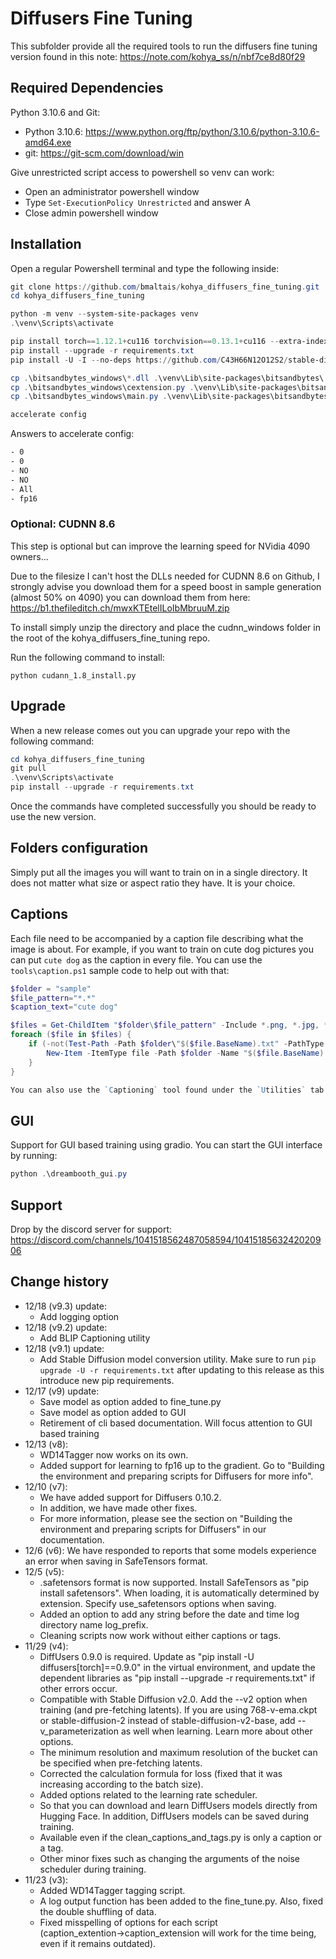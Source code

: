 # Diffusers Fine Tuning

This subfolder provide all the required tools  to run the diffusers fine tuning version found in this note: https://note.com/kohya_ss/n/nbf7ce8d80f29

## Required Dependencies

Python 3.10.6 and Git:

- Python 3.10.6: https://www.python.org/ftp/python/3.10.6/python-3.10.6-amd64.exe
- git: https://git-scm.com/download/win

Give unrestricted script access to powershell so venv can work:

- Open an administrator powershell window
- Type `Set-ExecutionPolicy Unrestricted` and answer A
- Close admin powershell window

## Installation

Open a regular Powershell terminal and type the following inside:

```powershell
git clone https://github.com/bmaltais/kohya_diffusers_fine_tuning.git
cd kohya_diffusers_fine_tuning

python -m venv --system-site-packages venv
.\venv\Scripts\activate

pip install torch==1.12.1+cu116 torchvision==0.13.1+cu116 --extra-index-url https://download.pytorch.org/whl/cu116
pip install --upgrade -r requirements.txt
pip install -U -I --no-deps https://github.com/C43H66N12O12S2/stable-diffusion-webui/releases/download/f/xformers-0.0.14.dev0-cp310-cp310-win_amd64.whl

cp .\bitsandbytes_windows\*.dll .\venv\Lib\site-packages\bitsandbytes\
cp .\bitsandbytes_windows\cextension.py .\venv\Lib\site-packages\bitsandbytes\cextension.py
cp .\bitsandbytes_windows\main.py .\venv\Lib\site-packages\bitsandbytes\cuda_setup\main.py

accelerate config

```

Answers to accelerate config:

```txt
- 0
- 0
- NO
- NO
- All
- fp16
```

### Optional: CUDNN 8.6

This step is optional but can improve the learning speed for NVidia 4090 owners...

Due to the filesize I can't host the DLLs needed for CUDNN 8.6 on Github, I strongly advise you download them for a speed boost in sample generation (almost 50% on 4090) you can download them from here: https://b1.thefileditch.ch/mwxKTEtelILoIbMbruuM.zip

To install simply unzip the directory and place the cudnn_windows folder in the root of the kohya_diffusers_fine_tuning repo.

Run the following command to install:

```
python cudann_1.8_install.py
```

## Upgrade

When a new release comes out you can upgrade your repo with the following command:

```powershell
cd kohya_diffusers_fine_tuning
git pull
.\venv\Scripts\activate
pip install --upgrade -r requirements.txt
```

Once the commands have completed successfully you should be ready to use the new version.

## Folders configuration

Simply put all the images you will want to train on in a single directory. It does not matter what size or aspect ratio they have. It is your choice.

## Captions

Each file need to be accompanied by a caption file describing what the image is about. For example, if you want to train on cute dog pictures you can put `cute dog` as the caption in every file. You can use the `tools\caption.ps1` sample code to help out with that:

```powershell
$folder = "sample"
$file_pattern="*.*"
$caption_text="cute dog"

$files = Get-ChildItem "$folder\$file_pattern" -Include *.png, *.jpg, *.webp -File
foreach ($file in $files) {
    if (-not(Test-Path -Path $folder\"$($file.BaseName).txt" -PathType Leaf)) {
        New-Item -ItemType file -Path $folder -Name "$($file.BaseName).txt" -Value $caption_text
    }
}

You can also use the `Captioning` tool found under the `Utilities` tab in the GUI.
```

## GUI

Support for GUI based training using gradio. You can start the GUI interface by running:

```powershell
python .\dreambooth_gui.py
```

## Support

Drop by the discord server for support: https://discord.com/channels/1041518562487058594/1041518563242020906

## Change history

* 12/18 (v9.3) update:
    - Add logging option
* 12/18 (v9.2) update:
    - Add BLIP Captioning utility
* 12/18 (v9.1) update:
    - Add Stable Diffusion model conversion utility. Make sure to run `pip upgrade -U -r requirements.txt` after updating to this release as this introduce new pip requirements.
* 12/17 (v9) update:
    - Save model as option added to fine_tune.py
    - Save model as option added to GUI
    - Retirement of cli based documentation. Will focus attention to GUI based training
* 12/13 (v8):
    - WD14Tagger now works on its own.
    - Added support for learning to fp16 up to the gradient. Go to "Building the environment and preparing scripts for Diffusers for more info".
* 12/10 (v7):
    - We have added support for Diffusers 0.10.2.
    - In addition, we have made other fixes.
    - For more information, please see the section on "Building the environment and preparing scripts for Diffusers" in our documentation.
* 12/6 (v6): We have responded to reports that some models experience an error when saving in SafeTensors format.
* 12/5 (v5):
    - .safetensors format is now supported. Install SafeTensors as "pip install safetensors". When loading, it is automatically determined by extension. Specify use_safetensors options when saving.
    - Added an option to add any string before the date and time log directory name log_prefix.
    - Cleaning scripts now work without either captions or tags.
* 11/29 (v4):
    - DiffUsers 0.9.0 is required. Update as "pip install -U diffusers[torch]==0.9.0" in the virtual environment, and update the dependent libraries as "pip install --upgrade -r requirements.txt" if other errors occur.
    - Compatible with Stable Diffusion v2.0. Add the --v2 option when training (and pre-fetching latents). If you are using 768-v-ema.ckpt or stable-diffusion-2 instead of stable-diffusion-v2-base, add --v_parameterization as well when learning. Learn more about other options.
    - The minimum resolution and maximum resolution of the bucket can be specified when pre-fetching latents.
    - Corrected the calculation formula for loss (fixed that it was increasing according to the batch size).
    - Added options related to the learning rate scheduler.
    - So that you can download and learn DiffUsers models directly from Hugging Face. In addition, DiffUsers models can be saved during training.
    - Available even if the clean_captions_and_tags.py is only a caption or a tag.
    - Other minor fixes such as changing the arguments of the noise scheduler during training.
* 11/23 (v3):
    - Added WD14Tagger tagging script.
    - A log output function has been added to the fine_tune.py. Also, fixed the double shuffling of data.
    - Fixed misspelling of options for each script (caption_extention→caption_extension will work for the time being, even if it remains outdated).
